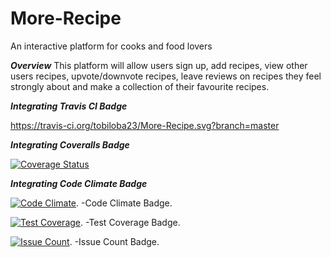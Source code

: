 # More-Recipe
An interactive platform for cooks and food lovers

***Overview***
This platform will allow users sign up, add recipes, view other users recipes, upvote/downvote recipes, leave reviews on recipes they feel strongly about and make a collection of their favourite recipes.

***Integrating Travis CI Badge***

https://travis-ci.org/tobiloba23/More-Recipe.svg?branch=master

***Integrating Coveralls Badge***

[![Coverage Status](https://coveralls.io/repos/github/tobiloba23/More-Recipe/badge.svg?branch=master)](https://coveralls.io/github/tobiloba23/More-Recipe?branch=master)

***Integrating Code Climate Badge***

[![Code Climate](https://codeclimate.com/github/tobiloba23/More-Recipe/badges/gpa.svg)](https://codeclimate.com/github/tobiloba23/More-Recipe). -Code Climate Badge.

[![Test Coverage](https://codeclimate.com/github/tobiloba23/More-Recipe/badges/coverage.svg)](https://codeclimate.com/github/tobiloba23/More-Recipe/coverage). -Test Coverage Badge.

[![Issue Count](https://codeclimate.com/github/tobiloba23/More-Recipe/badges/issue_count.svg)](https://codeclimate.com/github/tobiloba23/More-Recipe). -Issue Count Badge.
